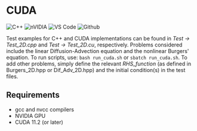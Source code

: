 # CUDA

![C++](https://img.shields.io/badge/c++-%2300599C.svg?style=for-the-badge&logo=c%2B%2B&logoColor=white)
![nVIDIA](https://img.shields.io/badge/nVIDIA-%2376B900.svg?style=for-the-badge&logo=nVIDIA&logoColor=white)
![VS Code](https://img.shields.io/badge/VSCode-0078D4?style=for-the-badge&logo=visual%20studio%20code&logoColor=white)
![Github](https://img.shields.io/badge/GitHub-100000?style=for-the-badge&logo=github&logoColor=white)

Test examples for C++ and CUDA implementations can be found in *Test &rarr; Test_2D.cpp* and *Test &rarr; Test_2D.cu*, respectively. Problems considered include the linear Diffusion-Advection equation and the nonlinear Burgers' equation. To run scripts, use: `bash run_cuda.sh` or `sbatch run_cuda.sh`. To add other problems, simply define the relevant *RHS_function* (as defined in Burgers_2D.hpp or Dif_Adv_2D.hpp) and the initial condition(s) in the test files.

## Requirements
- gcc and nvcc compilers
- NVIDIA GPU
- CUDA 11.2 (or later)
